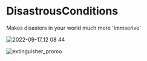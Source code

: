 # DisastrousConditions
Makes disasters in your world much more 'immserive'

![2022-09-17_12 08 44](https://user-images.githubusercontent.com/17690401/190873474-f4d1bf2d-eea9-4488-a859-e762a6e35786.png)

![extinguisher_promo](https://user-images.githubusercontent.com/17690401/193734246-de01a54a-1f67-42d6-a2a1-fe2f044a5853.png)
